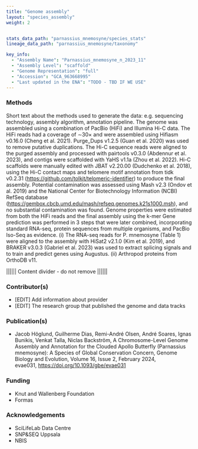```yaml
---
title: "Genome assembly"
layout: "species_assembly"
weight: 2


stats_data_path: "parnassius_mnemosyne/species_stats"
lineage_data_path: "parnassius_mnemosyne/taxonomy"

key_info:
  - "Assembly Name": "Parnassius_mnemosyne_n_2023_11"
  - "Assembly Level": "scaffold"
  - "Genome Representation": "full"
  - "Accession": "GCA_963668995"
  - "Last updated in the ENA": "TODO - TBD IF WE USE"
---
```



### Methods

Short text about the methods used to generate the data: e.g. sequencing technology, assembly algorithm, annotation pipeline.
The genome was assembled using a combination of PacBio (HiFi) and Illumina Hi-C data. The HiFi reads had a coverage of ∼30× and were assembled using Hifiasm v0.16.0 (Cheng et al. 2021). Purge_Dups v1.2.5 (Guan et al. 2020) was used to remove putative duplications. The Hi-C sequence reads were aligned to the purged assembly and processed with pairtools v0.3.0 (Abdennur et al. 2023), and contigs were scaffolded with YaHS v1.1a (Zhou et al. 2022). Hi-C scaffolds were manually edited with JBAT v2.20.00 (Dudchenko et al. 2018), using the Hi-C contact maps and telomere motif annotation from tidk v0.2.31 (<https://github.com/tolkit/telomeric-identifier>) to produce the final assembly. Potential contamination was assessed using Mash v2.3 (Ondov et al. 2019) and the National Center for Biotechnology Information (NCBI) RefSeq database (<https://gembox.cbcb.umd.edu/mash/refseq.genomes.k21s1000.msh>), and no substantial contamination was found. Genome properties were estimated from both the HiFi reads and the final assembly using the k-mer Gene prediction was performed in 3 steps that were later combined, incorporating standard RNA-seq, protein sequences from multiple organisms, and PacBio Iso-Seq as evidence. (i) The RNA-seq reads for P. mnemosyne (Table 1) were aligned to the assembly with HiSat2 v2.1.0 (Kim et al. 2019), and BRAKER v3.0.3 (Gabriel et al. 2023) was used to extract splicing signals and to train and predict genes using Augustus. (ii) Arthropod proteins from OrthoDB v11.

|||||| Content divider - do not remove ||||||

### Contributor(s)

- [EDIT] Add information about provider
- [EDIT] The research group that published the genome and data tracks

### Publication(s)

- Jacob Höglund, Guilherme Dias, Remi-André Olsen, André Soares, Ignas Bunikis, Venkat Talla, Niclas Backström, A Chromosome-Level Genome Assembly and Annotation for the Clouded Apollo Butterfly (Parnassius mnemosyne): A Species of Global Conservation Concern, Genome Biology and Evolution, Volume 16, Issue 2, February 2024, evae031, <https://doi.org/10.1093/gbe/evae031>

### Funding

- Knut and Wallenberg Foundation
- Formas

### Acknowledgements

- SciLifeLab Data Centre
- SNP&SEQ Uppsala
- NBIS
